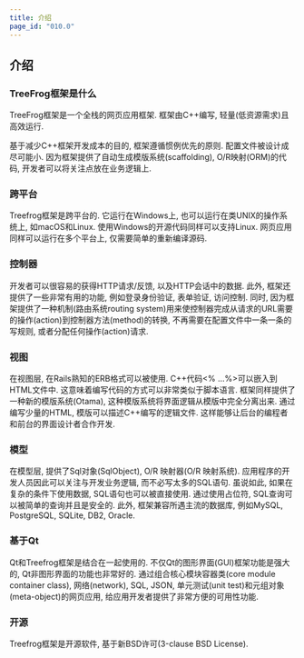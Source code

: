 ```yaml
---
title: 介绍
page_id: "010.0"
---
```


## 介绍

### TreeFrog框架是什么

TreeFrog框架是一个全栈的网页应用框架. 框架由C++编写, 轻量(低资源需求)且高效运行.

基于减少C++框架开发成本的目的, 框架遵循惯例优先的原则. 配置文件被设计成尽可能小. 因为框架提供了自动生成模版系统(scaffolding), O/R映射(ORM)的代码, 开发者可以将关注点放在业务逻辑上.

### 跨平台
Treefrog框架是跨平台的. 它运行在Windows上, 也可以运行在类UNIX的操作系统上, 如macOS和Linux. 使用Windows的开源代码同样可以支持Linux. 网页应用同样可以运行在多个平台上, 仅需要简单的重新编译源码.

### 控制器

开发者可以很容易的获得HTTP请求/反馈, 以及HTTP会话中的数据. 此外, 框架还提供了一些非常有用的功能, 例如登录身份验证, 表单验证, 访问控制.
同时, 因为框架提供了一种机制(路由系统routing system)用来使控制器完成从请求的URL需要的操作(action)到控制器方法(method)的转换, 不再需要在配置文件中一条一条的写规则, 或者分配任何操作(action)请求.

### 视图

在视图层, 在Rails熟知的ERB格式可以被使用. C++代码<% ...%>可以嵌入到HTML文件中. 这意味着编写代码的方式可以非常类似于脚本语言.
框架同样提供了一种新的模版系统(Otama), 这种模版系统将界面逻辑从模版中完全分离出来. 通过编写少量的HTML, 模版可以描述C++编写的逻辑文件. 这样能够让后台的编程者和前台的界面设计者合作开发.

### 模型

在模型层, 提供了Sql对象(SqlObject), O/R 映射器(O/R 映射系统). 应用程序的开发人员因此可以关注与开发业务逻辑, 而不必写太多的SQL语句.
虽说如此, 如果在复杂的条件下使用数据, SQL语句也可以被直接使用. 通过使用占位符, SQL查询可以被简单的查询并且是安全的.
此外, 框架兼容所遇主流的数据库, 例如MySQL, PostgreSQL, SQLite, DB2, Oracle.

### 基于Qt

Qt和Treefrog框架是结合在一起使用的. 不仅Qt的图形界面(GUI)框架功能是强大的, Qt非图形界面的功能也非常好的. 通过组合核心模块容器类(core module container class), 网络(network), SQL, JSON, 单元测试(unit test)和元组对象(meta-object)的网页应用, 给应用开发者提供了非常方便的可用性功能.

### 开源

Treefrog框架是开源软件, 基于新BSD许可(3-clause BSD License).